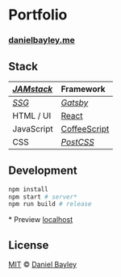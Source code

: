 Portfolio
=========
### [danielbayley.me][Daniel Bayley]

Stack
---------------------------------
| _[JAMstack]_ | Framework      |
|:-------------|:---------------|
| _[SSG]_      | _[Gatsby]_     |
| HTML / UI    | [React]        |
| JavaScript   | [CoffeeScript] |
| CSS          | _[PostCSS]_    |

Development
-----------
~~~ sh
npm install
npm start # server*
npm run build # release
~~~
\* Preview [localhost]

License
-------
[MIT] © [Daniel Bayley]

[MIT]:              LICENSE.md
[Daniel Bayley]:    https://danielbayley.me

[JAMstack]:         https://jamstack.org
[SSG]:              https://jamstack.org/generators
[gatsby]:           https://gatsbyjs.org
[react]:            https://reactjs.org
[postcss]:          https://postcss.org
[coffeescript]:     https://coffeescript.org

[localhost]:        https://localhost:3333
